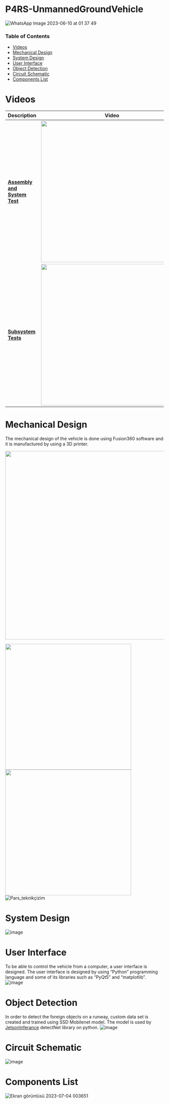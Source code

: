 # P4RS-UnmannedGroundVehicle
![WhatsApp Image 2023-06-10 at 01 37 49](https://github.com/OmerMert/P4RS-UnmannedGroundVehicle/assets/47865653/6ac85146-7e49-4c26-bf04-3bccfeeaff2c)

### Table of Contents
* [Videos](#videos)
* [Mechanical Design](#mechanical-design)
* [System Design](#system-design)
* [User Interface](#user-interface)
* [Object Detection](#object-detection)
* [Circuit Schematic](#circuit-schematic)
* [Components List](#components-list)
  
# Videos 
| Description                                                                                                                                                                                                                                                                                                        | Video                                                                                                                                                                                                                                                 |
|--------------------------------------------------------------------------------------------------------------------------------------------------------------------------------------------------------------------------------------------------------------------------------------------------------------------|-------------------------------------------------------------------------------------------------------------------------------------------------------------------------------------------------------------------------------------------------------|
| <a href="https://www.youtube.com/watch?v=SGvht3T8gME" target="_blank">**Assembly and System Test**| <a href="https://www.youtube.com/watch?v=SGvht3T8gME"><img src=https://github.com/OmerMert/P4RS-UnmannedGroundVehicle/assets/47865653/e6bf816f-d024-4abb-971b-756c00b77a81 width="450"></a>               |
| <a href="https://www.youtube.com/watch?v=e-rI-GKq24E" target="_blank">**Subsystem Tests**| <a href="https://www.youtube.com/watch?v=e-rI-GKq24E"><img src=https://github.com/OmerMert/P4RS-UnmannedGroundVehicle/assets/47865653/2542173e-ff98-4402-9722-0505635ee6b5 width="450"></a>           |

# Mechanical Design  
The mechanical design of the vehicle is done using Fusion360 software and it is manufactured by using a 3D printer.

<img width="600" align="center" src="https://github.com/OmerMert/P4RS-UnmannedGroundVehicle/assets/47865653/7e3aadbc-ae61-4a02-86ae-b82bd0bfc03b">

<img width="400" src="https://github.com/OmerMert/P4RS-UnmannedGroundVehicle/assets/47865653/4990b556-4f23-49f2-a7c5-b10dbf1bd618">           <img width="400" src="https://github.com/OmerMert/P4RS-UnmannedGroundVehicle/assets/47865653/4d166645-8e8e-4cbd-9239-46ced0da8c4d"> 
![Pars_teknikçizim](https://github.com/OmerMert/P4RS-UnmannedGroundVehicle/assets/47865653/9b29fba9-b590-4097-9382-12f201b41e0f)

# System Design 

![image](https://github.com/OmerMert/P4RS-UnmannedGroundVehicle/assets/47865653/ae094bf4-31b8-4f0f-8843-411bfc127ab6)

# User Interface
To be able to control the vehicle from a computer, a user interface is designed. The user interface is designed by using “Python” programming language and some of its libraries such as “PyQt5” and “matplotlib”.
![image](https://github.com/OmerMert/P4RS-UnmannedGroundVehicle/assets/47865653/5428c087-a4ab-4ca6-b357-b8917fb597c9)

# Object Detection
In order to detect the foreign objects on a runway, custom data set is created and trained using SSD Mobilenet model. The model is used by [JetsonInferance](https://github.com/dusty-nv/jetson-inference) detectNet library on python.
![image](https://github.com/OmerMert/P4RS-UnmannedGroundVehicle/assets/47865653/21439d86-e420-46b5-bf47-959cee8009ac)

# Circuit Schematic
![image](https://github.com/OmerMert/P4RS-UnmannedGroundVehicle/assets/47865653/d36a2afd-73e7-4da1-bcce-286d0d89f43e)

# Components List
![Ekran görüntüsü 2023-07-04 003651](https://github.com/OmerMert/P4RS-UnmannedGroundVehicle/assets/47865653/3ca556e5-f038-4db3-8254-c88478212b6b)


